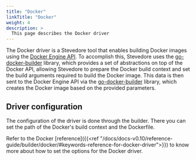 ```yaml
---
title: "Docker"
linkTitle: "Docker"
weight: 4
description: >
  This page describes the Docker driver
---
```


The Docker driver is a Stevedore tool that enables building Docker images using the [Docker Engine API]((https://pkg.go.dev/github.com/docker/docker/client?utm_source=godoc#section-documentation)). To accomplish this, Stevedore uses the [go-docker-builder](https://github.com/apenella/go-docker-builder) library, which provides a set of abstractions on top of the Docker API, allowing Stevedore to prepare the Docker build context and set the build arguments required to build the Docker image. This data is then sent to the Docker Engine API via the [go-docker-builder](https://github.com/apenella/go-docker-builder) library, which creates the Docker image based on the provided parameters.

## Driver configuration
The configuration of the driver is done through the builder. There you can set the path of the Docker's build context and the Dockerfile.

Refer to the Docker [reference]({{<ref "/docs/docs-v0.10/reference-guide/builder/docker/#keywords-reference-for-docker-driver">}}) to know more about how to set the options for the Docker driver.